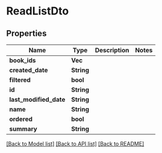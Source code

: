 # ReadListDto

## Properties

Name | Type | Description | Notes
------------ | ------------- | ------------- | -------------
**book_ids** | **Vec<String>** |  | 
**created_date** | **String** |  | 
**filtered** | **bool** |  | 
**id** | **String** |  | 
**last_modified_date** | **String** |  | 
**name** | **String** |  | 
**ordered** | **bool** |  | 
**summary** | **String** |  | 

[[Back to Model list]](../README.md#documentation-for-models) [[Back to API list]](../README.md#documentation-for-api-endpoints) [[Back to README]](../README.md)


